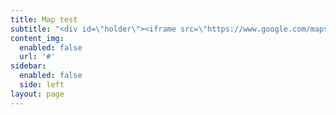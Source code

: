 ```yaml
---
title: Map test
subtitle: "<div id=\"holder\"><iframe src=\"https://www.google.com/maps/d/embed?mid=1sgziP9_HCCjlLs5JvZ6MSDNVPkA&hl=en\"></iframe></div>\n<style type=\"text/css\">\n#holder {padding-top:56%;\rposition:relative;\rwidth:100%;overflow:hidden;}\n#holder iframe {height:100%;\rleft:0;\rposition:absolute;\rtop:-47px;\rwidth:100%;}\n</style>"
content_img:
  enabled: false
  url: '#'
sidebar:
  enabled: false
  side: left
layout: page
---
```

